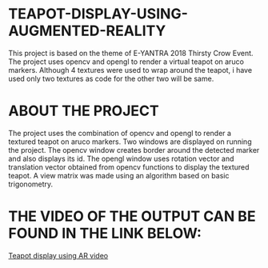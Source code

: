 # TEAPOT-DISPLAY-USING-AUGMENTED-REALITY
This project is based on the theme of E-YANTRA 2018 Thirsty Crow Event.
The project uses opencv and opengl to render a virtual teapot on aruco markers.
Although 4 textures were used to wrap around the teapot, i have used only two textures as code for the other two will be same.

# ABOUT THE PROJECT
The project uses the combination of opencv and opengl to render a textured teapot on aruco markers.
Two windows are displayed on running the project.
The opencv window creates border around the detected marker and also displays its id.
The opengl window uses rotation vector and translation vector obtained from opencv functions to display the textured teapot.
A view matrix was made using an algorithm based on basic trigonometry.

# THE VIDEO OF THE OUTPUT CAN BE FOUND IN THE LINK BELOW:
[Teapot display using AR video](https://drive.google.com/file/d/14bwExbL-7l_H9pwQtJgEk1ULX2yXEieX/view?usp=sharing)




